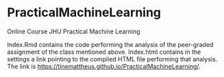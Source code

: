 # PracticalMachineLearning
Online Course JHU Practical Machine Learning

Index.Rmd contains the code performing the analysis of the peer-graded assignment of the class mentioned above.
Index.html contains in the settings a link pointing to the compiled HTML file performing that analysis. The link is https://tinemattheus.github.io/PracticalMachineLearning/.
